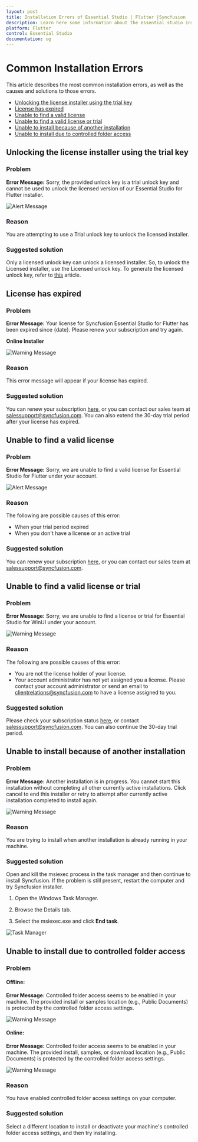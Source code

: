 ```yaml
---
layout: post
title: Installation Errors of Essential Studio | Flutter |Syncfusion
description: Learn here some information about the essential studio installation errors and steps for resolving it.
platform: Flutter
control: Essential Studio
documentation: ug
---
```


# Common Installation Errors

This article describes the most common installation errors, as well as the causes and solutions to those errors.

* [Unlocking the license installer using the trial key](https://help.syncfusion.com/flutter/installation-and-upgrade/installation-errors#unlocking-the-license-installer-using-the-trial-key)
* [License has expired](https://help.syncfusion.com/flutter/installation-and-upgrade/installation-errors#license-has-expired)
* [Unable to find a valid license](https://help.syncfusion.com/flutter/installation-and-upgrade/installation-errors#unable-to-find-a-valid-license)
* [Unable to find a valid license or trial](https://help.syncfusion.com/flutter/installation-and-upgrade/installation-errors#unable-to-find-a-valid-license-or-trial)
* [Unable to install because of another installation](https://help.syncfusion.com/flutter/installation-and-upgrade/installation-errors#unable-to-install-because-of-another-installation)
* [Unable to install due to controlled folder access](http://help.syncfusion.com/flutter/installation-and-upgrade/installation-errors#unable-to-install-due-to-controlled-folder-access)

## Unlocking the license installer using the trial key

### Problem

**Error Message:** Sorry, the provided unlock key is a trial unlock key and cannot be used to unlock the licensed version of our Essential Studio for Flutter installer.

![Alert Message](Errors/Installation_Errors_img1.png)

### Reason

You are attempting to use a Trial unlock key to unlock the licensed installer.

### Suggested solution

Only a licensed unlock key can unlock a licensed installer. So, to unlock the Licensed installer, use the Licensed unlock key. To generate the licensed unlock key, refer to [this](http://syncfusion.com/kb/2326) article.


## License has expired

### Problem

**Error Message:** Your license for Syncfusion Essential Studio for Flutter has been expired since {date}. Please renew your subscription and try again.

**Online Installer**

![Warning Message](Errors/Installation_Errors_img2.png)

### Reason

This error message will appear if your license has expired.

### Suggested solution

You can renew your subscription [here](https://www.syncfusion.com/sales/products), or you can contact our sales team at <salessupport@syncfusion.com>. You can also extend the 30-day trial period after your license has expired.


## Unable to find a valid license

### Problem

**Error Message:** Sorry, we are unable to find a valid license for Essential Studio for Flutter under your account.

![Alert Message](Errors/Installation_Errors_img3.PNG)

### Reason

The following are possible causes of this error:

* When your trial period expired
* When you don't have a license or an active trial

### Suggested solution

You can renew your subscription [here](https://www.syncfusion.com/sales/products), or you can contact our sales team at <salessupport@syncfusion.com>.

## Unable to find a valid license or trial

### Problem

**Error Message:** Sorry, we are unable to find a license or trial for Essential Studio for WinUI under your account.

![Warning Message](Errors/Installation_Errors_img6.PNG)

### Reason

The following are possible causes of this error:

* You are not the license holder of your license.
* Your account administrator has not yet assigned you a license. Please contact your account administrator or send an email to <clientrelations@syncfusion.com> to have a license assigned to you.

### Suggested solution

Please check your subscription status [here](https://www.syncfusion.com/sales/products), or contact <salessupport@syncfusion.com>. You can also continue the 30-day trial period.

## Unable to install because of another installation

### Problem

**Error Message:** Another installation is in progress. You cannot start this installation without completing all other currently active installations. Click cancel to end this installer or retry to attempt after currently active installation completed to install again.

![Warning Message](Errors/Installation_Errors_img4.png)

### Reason

You are trying to install when another installation is already running in your machine.

### Suggested solution

Open and kill the msiexec process in the task manager and then continue to install Syncfusion. If the problem is still present, restart the computer and try Syncfusion installer. 

1. Open the Windows Task Manager.

2. Browse the Details tab.

3. Select the msiexec.exe and click **End task**.

![Task Manager](Errors/Installation_Errors_img5.png)

## Unable to install due to controlled folder access

### Problem

#### Offline:

**Error Message:** Controlled folder access seems to be enabled in your machine. The provided install or samples location (e.g., Public Documents) is protected by the controlled folder access settings.

![Warning Message](Errors/Installation_Errors_img7.png)

#### Online:

**Error Message:** Controlled folder access seems to be enabled in your machine. The provided install, samples, or download location (e.g., Public Documents) is protected by the controlled folder access settings.

![Warning Message](Errors/Installation_Errors_img8.png)

### Reason

You have enabled controlled folder access settings on your computer.

### Suggested solution

Select a different location to install or deactivate your machine's controlled folder access settings, and then try installing.

